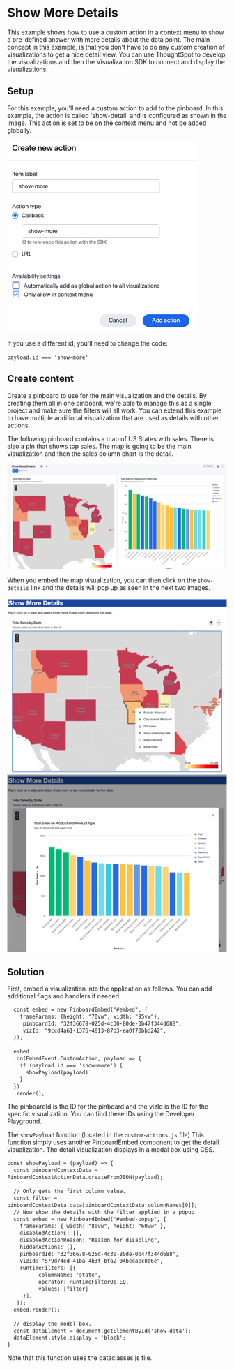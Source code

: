 # Show More Details

This example shows how to use a custom action in a context menu to show a pre-defined answer with more details about the data point.  The main concept in this example, is that you don't have to do any custom creation of visualizations to get a nice detail view.  You can use ThoughtSpot to develop the visualizations and then the Visualization SDK to connect and display the visualizations. 

## Setup

For this example, you'll need a custom action to add to the pinboard.  In this example, the action is called 'show-detail' and is configured as shown in the image.  This action is set to be on the context menu and not be added globally.

![Custom action configuration](ca_custom_action.png)

If you use a different id, you'll need to change the code:

`payload.id === 'show-more'`

## Create content

Create a pinboard to use for the main visualization and the details.  By creating them all in one pinboard, we're able to manage this as a single project and make sure the filters will all work.  You can extend this example to have multiple additional visualization that are used as details with other actions.

The following pinboard contains a map of US States with sales.  There is also a pin that shows top sales.  The map is going to be the main visualization and then the sales column chart is the detail.

![Map of sales](ca_pinboard.png)

When you embed the map visualization, you can then click on the `show-details` link and the details will pop up as seen in the next two images.

![Map with context link](ca_selection.png)
![Pop-up of details](ca_popup.png)

## Solution

First, embed a visualization into the application as follows.  You can add additional flags and handlers if needed.

~~~
  const embed = new PinboardEmbed("#embed", {
    frameParams: {height: "70vw", width: "95vw"},
     pinboardId: "32f36678-025d-4c30-80de-0b47f344d688",
     vizId: "9ccd4a61-1376-4813-87d3-ea0f70bbd242",
  });

  embed
  .on(EmbedEvent.CustomAction, payload => {
    if (payload.id === 'show-more') {
      showPayload(payload)
    }
  })
  .render();
~~~

The pinboardId is the ID for the pinboard and the vizId is the ID for the specific visualization.  You can find these IDs using the Developer Playground.

The `showPayload` function (located in the `custom-actions.js` file) This function simply uses another PinboardEmbed component to get the detail visualization.  The detail visualization displays in a modal box using CSS.  

~~~
const showPayload = (payload) => {
  const pinboardContextData = PinboardContextActionData.createFromJSON(payload);

  // Only gets the first column value.
  const filter = pinboardContextData.data[pinboardContextData.columnNames[0]];
  // Now show the details with the filter applied in a popup.
  const embed = new PinboardEmbed("#embed-popup", {
    frameParams: { width: "80vw", height: "60vw" },
    disabledActions: [],
    disabledActionReason: "Reason for disabling",
    hiddenActions: [],
    pinboardId: "32f36678-025d-4c30-80de-0b47f344d688",
    vizId: "579d74ed-41ba-4b3f-bfa2-04becaec8e6e",
    runtimeFilters: [{
          columnName: 'state',
          operator: RuntimeFilterOp.EQ,
          values: [filter]
     }],
   });
  embed.render();

  // display the model box.
  const dataElement = document.getElementById('show-data');
  dataElement.style.display = 'block';
}
~~~

Note that this function uses the dataclasses.js file.
